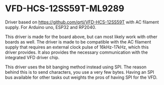 # VFD-HCS-12SS59T-ML9289
Driver based on https://github.com/qrti/VFD-HCS-12SS59T with AC filament supply. For Arduino uno, ESP32 and RP2040.

This driver is made for the board above, but can most likely work with other boards as well.
The driver is made to be compatible with the AC filament supply that requires an external clock pulse of 16kHz-17kHz, which this driver provides.
It also provides the necessary communication with the integrated VFD driver chip.

This driver uses the bit banging method instead using SPI.
The reason behind this is to send characters, you use a very few bytes. 
Having an SPI bus available for other tasks out weights the pros of having SPI for the VFD.
